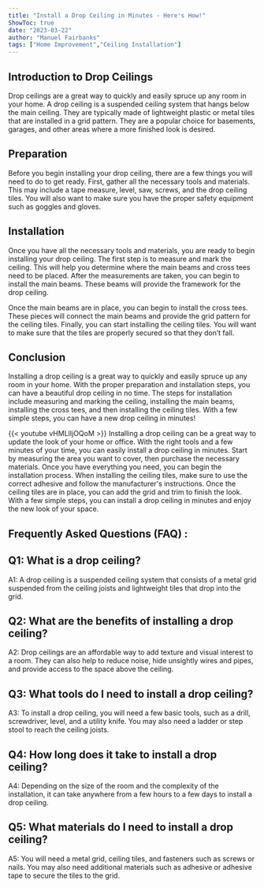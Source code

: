 ```yaml
---
title: "Install a Drop Ceiling in Minutes - Here's How!"
ShowToc: true 
date: "2023-03-22"
author: "Manuel Fairbanks" 
tags: ["Home Improvement","Ceiling Installation"]
---
```

## Introduction to Drop Ceilings 
Drop ceilings are a great way to quickly and easily spruce up any room in your home. A drop ceiling is a suspended ceiling system that hangs below the main ceiling. They are typically made of lightweight plastic or metal tiles that are installed in a grid pattern. They are a popular choice for basements, garages, and other areas where a more finished look is desired.

## Preparation 
Before you begin installing your drop ceiling, there are a few things you will need to do to get ready. First, gather all the necessary tools and materials. This may include a tape measure, level, saw, screws, and the drop ceiling tiles. You will also want to make sure you have the proper safety equipment such as goggles and gloves.

## Installation 
Once you have all the necessary tools and materials, you are ready to begin installing your drop ceiling. The first step is to measure and mark the ceiling. This will help you determine where the main beams and cross tees need to be placed. After the measurements are taken, you can begin to install the main beams. These beams will provide the framework for the drop ceiling. 

Once the main beams are in place, you can begin to install the cross tees. These pieces will connect the main beams and provide the grid pattern for the ceiling tiles. Finally, you can start installing the ceiling tiles. You will want to make sure that the tiles are properly secured so that they don’t fall. 

## Conclusion 
Installing a drop ceiling is a great way to quickly and easily spruce up any room in your home. With the proper preparation and installation steps, you can have a beautiful drop ceiling in no time. The steps for installation include measuring and marking the ceiling, installing the main beams, installing the cross tees, and then installing the ceiling tiles. With a few simple steps, you can have a new drop ceiling in minutes!

{{< youtube vHMLlIjOQoM >}} 
Installing a drop ceiling can be a great way to update the look of your home or office. With the right tools and a few minutes of your time, you can easily install a drop ceiling in minutes. Start by measuring the area you want to cover, then purchase the necessary materials. Once you have everything you need, you can begin the installation process. When installing the ceiling tiles, make sure to use the correct adhesive and follow the manufacturer's instructions. Once the ceiling tiles are in place, you can add the grid and trim to finish the look. With a few simple steps, you can install a drop ceiling in minutes and enjoy the new look of your space.

## Frequently Asked Questions (FAQ) :
## Q1: What is a drop ceiling?
A1: A drop ceiling is a suspended ceiling system that consists of a metal grid suspended from the ceiling joists and lightweight tiles that drop into the grid. 

## Q2: What are the benefits of installing a drop ceiling?
A2: Drop ceilings are an affordable way to add texture and visual interest to a room. They can also help to reduce noise, hide unsightly wires and pipes, and provide access to the space above the ceiling.

## Q3: What tools do I need to install a drop ceiling?
A3: To install a drop ceiling, you will need a few basic tools, such as a drill, screwdriver, level, and a utility knife. You may also need a ladder or step stool to reach the ceiling joists.

## Q4: How long does it take to install a drop ceiling?
A4: Depending on the size of the room and the complexity of the installation, it can take anywhere from a few hours to a few days to install a drop ceiling.

## Q5: What materials do I need to install a drop ceiling?
A5: You will need a metal grid, ceiling tiles, and fasteners such as screws or nails. You may also need additional materials such as adhesive or adhesive tape to secure the tiles to the grid.





